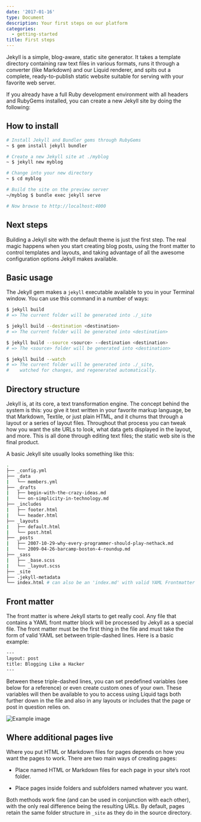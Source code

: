 ```yaml
---
date: '2017-01-16'
type: Document
description: Your first steps on our platform
categories:
  - getting-started
title: First steps
---
```


Jekyll is a simple, blog-aware, static site generator. It takes a template
directory containing raw text files in various formats, runs it through a
converter (like Markdown) and our Liquid renderer, and spits out a complete,
ready-to-publish static website suitable for serving with your favorite web
server.

If you already have a full Ruby development environment with all headers and
RubyGems installed, you can create a new Jekyll site by doing the following:

How to install
--------------

~~~~~~~~~~~~~~~~~~~~~~~~~~~~~~~~~~~~~~~~~~~~~~~~~~~~~~~~~~~~~~~~~~~~~~~~~~~ bash
# Install Jekyll and Bundler gems through RubyGems
~ $ gem install jekyll bundler

# Create a new Jekyll site at ./myblog
~ $ jekyll new myblog

# Change into your new directory
~ $ cd myblog

# Build the site on the preview server
~/myblog $ bundle exec jekyll serve

# Now browse to http://localhost:4000
~~~~~~~~~~~~~~~~~~~~~~~~~~~~~~~~~~~~~~~~~~~~~~~~~~~~~~~~~~~~~~~~~~~~~~~~~~~~~~~~

Next steps
----------

Building a Jekyll site with the default theme is just the first step. The real
magic happens when you start creating blog posts, using the front matter to
control templates and layouts, and taking advantage of all the awesome
configuration options Jekyll makes available.

Basic usage
-----------

The Jekyll gem makes a `jekyll` executable available to you in your Terminal
window. You can use this command in a number of ways:

~~~~~~~~~~~~~~~~~~~~~~~~~~~~~~~~~~~~~~~~~~~~~~~~~~~~~~~~~~~~~~~~~~~~~~~~~~~ bash
$ jekyll build
# => The current folder will be generated into ./_site

$ jekyll build --destination <destination>
# => The current folder will be generated into <destination>

$ jekyll build --source <source> --destination <destination>
# => The <source> folder will be generated into <destination>

$ jekyll build --watch
# => The current folder will be generated into ./_site,
#    watched for changes, and regenerated automatically.
~~~~~~~~~~~~~~~~~~~~~~~~~~~~~~~~~~~~~~~~~~~~~~~~~~~~~~~~~~~~~~~~~~~~~~~~~~~~~~~~

Directory structure
-------------------

Jekyll is, at its core, a text transformation engine. The concept behind the
system is this: you give it text written in your favorite markup language, be
that Markdown, Textile, or just plain HTML, and it churns that through a layout
or a series of layout files. Throughout that process you can tweak how you want
the site URLs to look, what data gets displayed in the layout, and more. This is
all done through editing text files; the static web site is the final product.

A basic Jekyll site usually looks something like this:

~~~~~~~~~~~~~~~~~~~~~~~~~~~~~~~~~~~~~~~~~~~~~~~~~~~~~~~~~~~~~~~~~~~~~~~~~~~ bash
.
├── _config.yml
├── _data
|   └── members.yml
├── _drafts
|   ├── begin-with-the-crazy-ideas.md
|   └── on-simplicity-in-technology.md
├── _includes
|   ├── footer.html
|   └── header.html
├── _layouts
|   ├── default.html
|   └── post.html
├── _posts
|   ├── 2007-10-29-why-every-programmer-should-play-nethack.md
|   └── 2009-04-26-barcamp-boston-4-roundup.md
├── _sass
|   ├── _base.scss
|   └── _layout.scss
├── _site
├── .jekyll-metadata
└── index.html # can also be an 'index.md' with valid YAML Frontmatter
~~~~~~~~~~~~~~~~~~~~~~~~~~~~~~~~~~~~~~~~~~~~~~~~~~~~~~~~~~~~~~~~~~~~~~~~~~~~~~~~

Front matter
------------

The front matter is where Jekyll starts to get really cool. Any file that
contains a YAML front matter block will be processed by Jekyll as a special
file. The front matter must be the first thing in the file and must take the
form of valid YAML set between triple-dashed lines. Here is a basic example:

~~~~~~~~~~~~~~~~~~~~~~~~~~~~~~~~~~~~~~~~~~~~~~~~~~~~~~~~~~~~~~~~~~~~~~~~~~~ html
---
layout: post
title: Blogging Like a Hacker
---
~~~~~~~~~~~~~~~~~~~~~~~~~~~~~~~~~~~~~~~~~~~~~~~~~~~~~~~~~~~~~~~~~~~~~~~~~~~~~~~~

Between these triple-dashed lines, you can set predefined variables (see below
for a reference) or even create custom ones of your own. These variables will
then be available to you to access using Liquid tags both further down in the
file and also in any layouts or includes that the page or post in question
relies on.

![Example image](https://images.unsplash.com/photo-1481487196290-c152efe083f5?ixlib=rb-0.3.5&q=80&fm=jpg&crop=entropy&cs=tinysrgb&w=1920&h=1080&fit=crop&s=80308172730757a7db0434987fa985f3)

Where additional pages live
---------------------------

Where you put HTML or Markdown files for pages depends on how you want the pages
to work. There are two main ways of creating pages:

-   Place named HTML or Markdown files for each page in your site’s root folder.

-   Place pages inside folders and subfolders named whatever you want.

Both methods work fine (and can be used in conjunction with each other), with
the only real difference being the resulting URLs. By default, pages retain the
same folder structure in `_site` as they do in the source directory.
